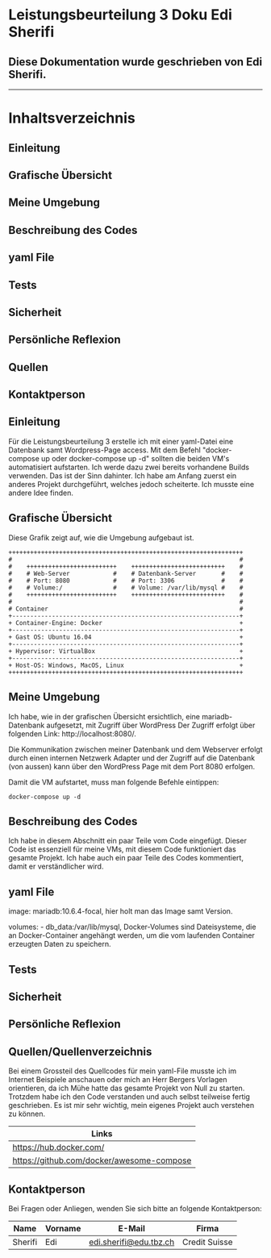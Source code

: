 # Leistungsbeurteilung 3 Doku Edi Sherifi 
## Diese Dokumentation wurde geschrieben von Edi Sherifi. 
----------------------------------------------------------------------------
# **Inhaltsverzeichnis**
## Einleitung
## Grafische Übersicht
## Meine Umgebung
## Beschreibung des Codes
## yaml File
## Tests
## Sicherheit
## Persönliche Reflexion
## Quellen
## Kontaktperson

## Einleitung
Für die Leistungsbeurteilung 3 erstelle ich mit einer yaml-Datei eine Datenbank samt Wordpress-Page access. Mit dem Befehl "docker-compose up oder docker-compose up -d" sollten die beiden VM's automatisiert aufstarten. Ich werde dazu zwei bereits vorhandene Builds verwenden. Das ist der Sinn dahinter. Ich habe am Anfang zuerst ein anderes Projekt durchgeführt, welches jedoch scheiterte. 
Ich musste eine andere Idee finden. 

## Grafische Übersicht
Diese Grafik zeigt auf, wie die Umgebung aufgebaut ist. 

    +++++++++++++++++++++++++++++++++++++++++++++++++++++++++++++++++
    #                                                               #	
    #    +++++++++++++++++++++++++    ++++++++++++++++++++++++++    #
    #    # Web-Server            #    # Datenbank-Server       #    #       
    #    # Port: 8080            #    # Port: 3306             #    #       
    #    # Volume:/              #    # Volume: /var/lib/mysql #    #       
    #    +++++++++++++++++++++++++    ++++++++++++++++++++++++++    #
    #                                                               #	
    # Container                                                     #	
    +---------------------------------------------------------------+
    + Container-Engine: Docker                                      +	
    +---------------------------------------------------------------+
    + Gast OS: Ubuntu 16.04                                         +	
    +---------------------------------------------------------------+
    + Hypervisor: VirtualBox                                        +	
    +---------------------------------------------------------------+
    + Host-OS: Windows, MacOS, Linux                                +	
    +++++++++++++++++++++++++++++++++++++++++++++++++++++++++++++++++


## Meine Umgebung

Ich habe, wie in der grafischen Übersicht ersichtlich, eine mariadb-Datenbank aufgesetzt, mit Zugriff über WordPress
Der Zugriff erfolgt über folgenden Link: http://localhost:8080/. 

Die Kommunikation zwischen meiner Datenbank und dem Webserver erfolgt durch einen internen Netzwerk Adapter und der Zugriff auf die Datenbank (von aussen) kann über den WordPress Page mit dem Port 8080 erfolgen. 
<p></p>

Damit die VM aufstartet, muss man folgende Befehle eintippen: 

```
docker-compose up -d
```
<p></p>

## Beschreibung des Codes
Ich habe in diesem Abschnitt ein paar Teile vom Code eingefügt. Dieser Code ist essenziell für meine VMs, mit diesem Code funktioniert das gesamte Projekt. Ich habe auch ein paar Teile des Codes kommentiert, damit er verständlicher wird. 

## yaml File

image: mariadb:10.6.4-focal, hier holt man das Image samt Version.

volumes: - db_data:/var/lib/mysql, Docker-Volumes sind Dateisysteme, die an Docker-Container angehängt werden, um die vom laufenden Container erzeugten Daten zu speichern.

## Tests

## Sicherheit

## Persönliche Reflexion


## Quellen/Quellenverzeichnis

Bei einem Grossteil des Quellcodes für mein yaml-File musste ich im Internet Beispiele anschauen oder mich an Herr Bergers Vorlagen orientieren, da ich Mühe hatte das gesamte Projekt von Null zu starten. 
Trotzdem habe ich den Code verstanden und auch selbst teilweise fertig geschrieben. 
Es ist mir sehr wichtig, mein eigenes Projekt auch verstehen zu können.

|Links|
|----|
|https://hub.docker.com/|
|https://github.com/docker/awesome-compose|

## Kontaktperson

Bei Fragen oder Anliegen, wenden Sie sich bitte an folgende Kontaktperson:

|Name|Vorname|E-Mail|Firma|
|----|-----|-----|-----|
|Sherifi|Edi|edi.sherifi@edu.tbz.ch|Credit Suisse|
